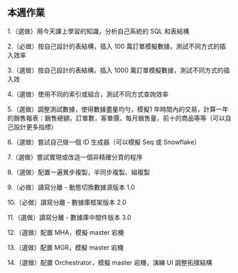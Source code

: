 ## 本週作業
1.（選做）用今天課上學習的知識，分析自己系統的 SQL 和表結構

2.（必做）按自己設計的表結構，插入 100 萬訂單模擬數據，測試不同方式的插入效率

3.（選做）按自己設計的表結構，插入 1000 萬訂單模擬數據，測試不同方式的插入效

4.（選做）使用不同的索引或組合，測試不同方式查詢效率

5.（選做）調整測試數據，使得數據盡量均勻，模擬1 年時間內的交易，計算一年的銷售報表：銷售總額，訂單數，客單價，每月銷售量，前十的商品等等（可以自己設計更多指標）

6.（選做）嘗試自己做一個 ID 生成器（可以模擬 Seq 或 Snowflake）

7.（選做）嘗試實現或改造一個非精確分頁的程序

8.（選做）配置一遍異步複製，半同步複製、組複製

9.（必做）讀寫分離 - 動態切換數據源版本 1.0

10.（必做）讀寫分離 - 數據庫框架版本 2.0

11.（選做）讀寫分離 - 數據庫中間件版本 3.0

12.（選做）配置 MHA，模擬 master 宕機

13.（選做）配置 MGR，模擬 master 宕機

14.（選做）配置 Orchestrator，模擬 master 宕機，演練 UI 調整拓撲結構